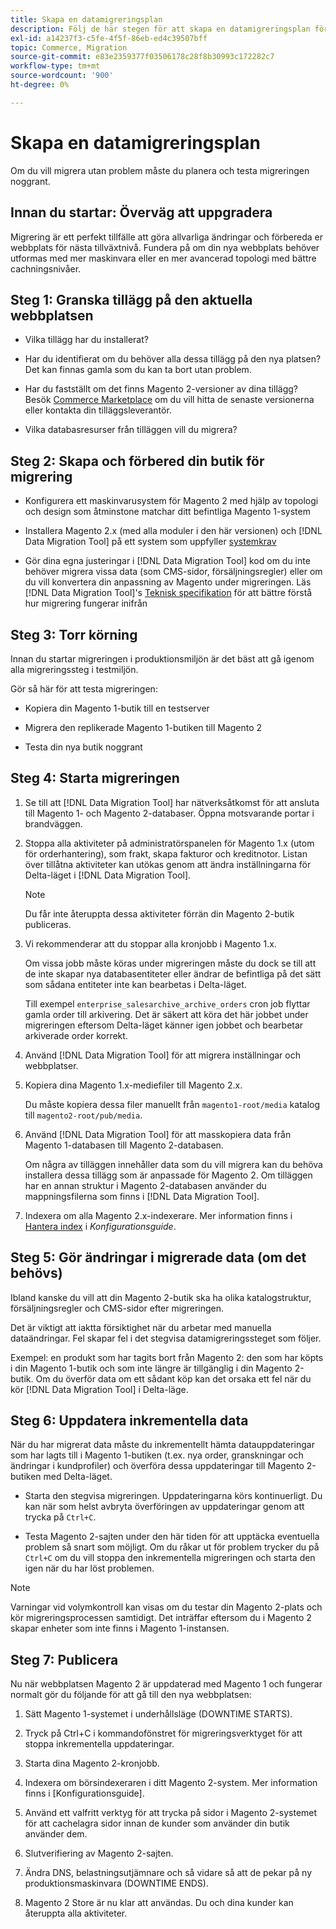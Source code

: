 ```yaml
---
title: Skapa en datamigreringsplan
description: Följ de här stegen för att skapa en datamigreringsplan för att säkerställa en lyckad uppgradering från Magento 1 till Magento 2.
exl-id: a14237f3-c5fe-4f5f-86eb-ed4c39507bff
topic: Commerce, Migration
source-git-commit: e83e2359377f03506178c28f8b30993c172282c7
workflow-type: tm+mt
source-wordcount: '900'
ht-degree: 0%

---
```


# Skapa en datamigreringsplan

Om du vill migrera utan problem måste du planera och testa migreringen noggrant.

## Innan du startar: Överväg att uppgradera

Migrering är ett perfekt tillfälle att göra allvarliga ändringar och förbereda er webbplats för nästa tillväxtnivå. Fundera på om din nya webbplats behöver utformas med mer maskinvara eller en mer avancerad topologi med bättre cachningsnivåer.

## Steg 1: Granska tillägg på den aktuella webbplatsen

* Vilka tillägg har du installerat?

* Har du identifierat om du behöver alla dessa tillägg på den nya platsen? Det kan finnas gamla som du kan ta bort utan problem.

* Har du fastställt om det finns Magento 2-versioner av dina tillägg? Besök [Commerce Marketplace] om du vill hitta de senaste versionerna eller kontakta din tilläggsleverantör.

* Vilka databasresurser från tilläggen vill du migrera?

## Steg 2: Skapa och förbered din butik för migrering

* Konfigurera ett maskinvarusystem för Magento 2 med hjälp av topologi och design som åtminstone matchar ditt befintliga Magento 1-system

* Installera Magento 2.x (med alla moduler i den här versionen) och [!DNL Data Migration Tool] på ett system som uppfyller [systemkrav](../../installation/system-requirements.md)

* Gör dina egna justeringar i [!DNL Data Migration Tool] kod om du inte behöver migrera vissa data (som CMS-sidor, försäljningsregler) eller om du vill konvertera din anpassning av Magento under migreringen. Läs [!DNL Data Migration Tool]&#39;s [Teknisk specifikation](technical-specification.md) för att bättre förstå hur migrering fungerar inifrån

## Steg 3: Torr körning

Innan du startar migreringen i produktionsmiljön är det bäst att gå igenom alla migreringssteg i testmiljön.

Gör så här för att testa migreringen:

* Kopiera din Magento 1-butik till en testserver

* Migrera den replikerade Magento 1-butiken till Magento 2

* Testa din nya butik noggrant

## Steg 4: Starta migreringen

1. Se till att [!DNL Data Migration Tool] har nätverksåtkomst för att ansluta till Magento 1- och Magento 2-databaser. Öppna motsvarande portar i brandväggen.

1. Stoppa alla aktiviteter på administratörspanelen för Magento 1.x (utom för orderhantering), som frakt, skapa fakturor och kreditnotor. Listan över tillåtna aktiviteter kan utökas genom att ändra inställningarna för Delta-läget i [!DNL Data Migration Tool].

   >[!NOTE]
   >
   >Du får inte återuppta dessa aktiviteter förrän din Magento 2-butik publiceras.

1. Vi rekommenderar att du stoppar alla kronjobb i Magento 1.x.

   Om vissa jobb måste köras under migreringen måste du dock se till att de inte skapar nya databasentiteter eller ändrar de befintliga på det sätt som sådana entiteter inte kan bearbetas i Delta-läget.

   Till exempel `enterprise_salesarchive_archive_orders` cron job flyttar gamla order till arkivering. Det är säkert att köra det här jobbet under migreringen eftersom Delta-läget känner igen jobbet och bearbetar arkiverade order korrekt.

1. Använd [!DNL Data Migration Tool] för att migrera inställningar och webbplatser.

1. Kopiera dina Magento 1.x-mediefiler till Magento 2.x.

   Du måste kopiera dessa filer manuellt från `magento1-root/media` katalog till `magento2-root/pub/media`.

1. Använd [!DNL Data Migration Tool] för att masskopiera data från Magento 1-databasen till Magento 2-databasen.

   Om några av tilläggen innehåller data som du vill migrera kan du behöva installera dessa tillägg som är anpassade för Magento 2. Om tilläggen har en annan struktur i Magento 2-databasen använder du mappningsfilerna som finns i [!DNL Data Migration Tool].

1. Indexera om alla Magento 2.x-indexerare. Mer information finns i [Hantera index](../../configuration/cli/manage-indexers.md) i _Konfigurationsguide_.

## Steg 5: Gör ändringar i migrerade data (om det behövs)

Ibland kanske du vill att din Magento 2-butik ska ha olika katalogstruktur, försäljningsregler och CMS-sidor efter migreringen.

Det är viktigt att iaktta försiktighet när du arbetar med manuella dataändringar. Fel skapar fel i det stegvisa datamigreringssteget som följer.

Exempel: en produkt som har tagits bort från Magento 2: den som har köpts i din Magento 1-butik och som inte längre är tillgänglig i din Magento 2-butik. Om du överför data om ett sådant köp kan det orsaka ett fel när du kör [!DNL Data Migration Tool] i Delta-läge.

## Steg 6: Uppdatera inkrementella data

När du har migrerat data måste du inkrementellt hämta datauppdateringar som har lagts till i Magento 1-butiken (t.ex. nya order, granskningar och ändringar i kundprofiler) och överföra dessa uppdateringar till Magento 2-butiken med Delta-läget.

* Starta den stegvisa migreringen. Uppdateringarna körs kontinuerligt. Du kan när som helst avbryta överföringen av uppdateringar genom att trycka på `Ctrl+C`.

* Testa Magento 2-sajten under den här tiden för att upptäcka eventuella problem så snart som möjligt. Om du råkar ut för problem trycker du på `Ctrl+C` om du vill stoppa den inkrementella migreringen och starta den igen när du har löst problemen.

>[!NOTE]
>
>Varningar vid volymkontroll kan visas om du testar din Magento 2-plats och kör migreringsprocessen samtidigt. Det inträffar eftersom du i Magento 2 skapar enheter som inte finns i Magento 1-instansen.

## Steg 7: Publicera

Nu när webbplatsen Magento 2 är uppdaterad med Magento 1 och fungerar normalt gör du följande för att gå till den nya webbplatsen:

1. Sätt Magento 1-systemet i underhållsläge (DOWNTIME STARTS).

1. Tryck på Ctrl+C i kommandofönstret för migreringsverktyget för att stoppa inkrementella uppdateringar.

1. Starta dina Magento 2-kronjobb.

1. Indexera om börsindexeraren i ditt Magento 2-system. Mer information finns i [Konfigurationsguide].

1. Använd ett valfritt verktyg för att trycka på sidor i Magento 2-systemet för att cachelagra sidor innan de kunder som använder din butik använder dem.

1. Slutverifiering av Magento 2-sajten.

1. Ändra DNS, belastningsutjämnare och så vidare så att de pekar på ny produktionsmaskinvara (DOWNTIME ENDS).

1. Magento 2 Store är nu klar att användas. Du och dina kunder kan återuppta alla aktiviteter.

<!-- LINK ADDRESSES -->

[Commerce Marketplace]: https://marketplace.magento.com
